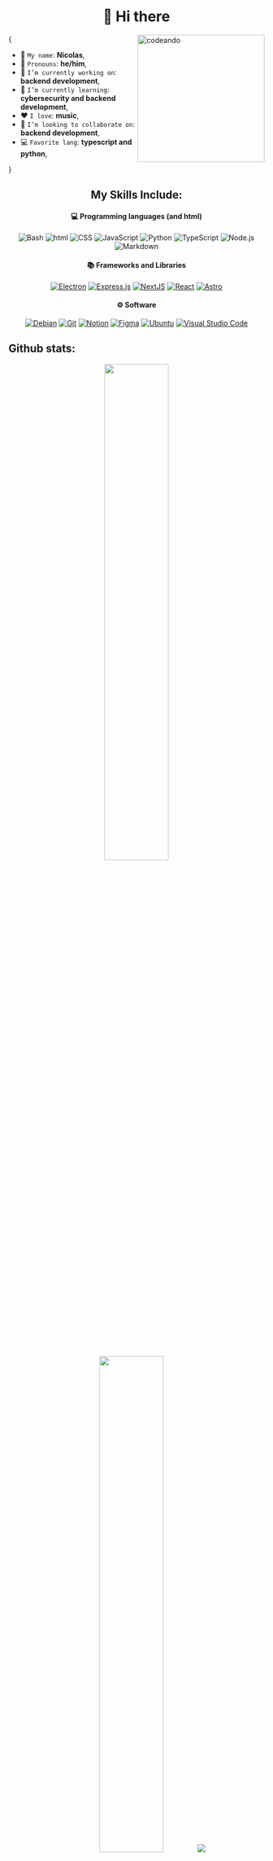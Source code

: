 <h1 align="center"><b>👋 Hi there</b></h1>
<image src= "https://raw.githubusercontent.com/Niccolay/Niccolay/refs/heads/main/images/cod.jpg" alt="codeando" width=250px align="right">
{  

- 👋 `My name`: **Nicolas**,
- 👦 `Pronouns`: **he/him**, 
- 🔭 `I’m currently working on`: **backend development**,
- 🌱 `I’m currently learning`: **cybersecurity and backend development**,
- ❤️ `I love`: **music**,
- 🤝 `I’m looking to collaborate on`: **backend development**,
- 💻 `Favorite lang`: **typescript and python**,

}

<h2 align="center">My Skills Include:</h2>

<h4 align="center">💻 Programming languages (and html)</h4>
<p align="center"> 
<img alt="Bash" src="https://img.shields.io/badge/Shell_Script-121011?style=for-the-badge&logo=gnu-bash&logoColor=white">
<img alt="html" src="https://img.shields.io/badge/HTML5-E34F26?style=for-the-badge&logo=html5&logoColor=white">
<img alt="CSS" src="https://img.shields.io/badge/CSS3-1572B6?style=for-the-badge&logo=css3&logoColor=white">
<img alt="JavaScript" src="https://img.shields.io/badge/JavaScript-F7DF1E?style=for-the-badge&logo=javascript&logoColor=black">
<img alt="Python" src="https://img.shields.io/badge/python-3670A0?style=for-the-badge&logo=python&logoColor=ffdd54">
<img alt="TypeScript" src= "https://img.shields.io/badge/typescript-%23007ACC.svg?style=for-the-badge&logo=typescript&logoColor=white">
<img alt="Node.js" src="https://img.shields.io/badge/Node%20js-339933?style=for-the-badge&logo=nodedotjs&logoColor=white">
<img alt="Markdown" src="https://img.shields.io/badge/Markdown-000000?style=for-the-badge&logo=markdown&logoColor=white">
</p>

<h4 align="center">📚 Frameworks and Libraries</h4>
<p align="center">
    <a href="#"><img alt="Electron" src="https://img.shields.io/badge/Electron-2B2E3A?style=for-the-badge&logo=electron&logoColor=9FEAF9"></a>
    <a href="#"><img alt="Express.js" src="https://img.shields.io/badge/Express%20js-000000?style=for-the-badge&logo=express&logoColor=white"></a>
    <a href="#"><img alt="NextJS" src="https://img.shields.io/badge/next%20js-000000?style=for-the-badge&logo=nextdotjs&logoColor=white"></a>
    <a href="#"><img alt="React" src="https://img.shields.io/badge/React-20232A?style=for-the-badge&logo=react&logoColor=61DAFB"></a>
    <a href="#"><img alt="Astro" src="https://img.shields.io/badge/Astro-0C1222?style=for-the-badge&logo=astro&logoColor=FDFDFE"></a>
</p>

<h4 align="center">⚙ Software</h4>
<p align="center">
    <a href="#"><img alt="Debian" src="https://img.shields.io/badge/Debian-A81D33?style=for-the-badge&logo=debian&logoColor=white"></a>
    <a href="#"><img alt="Git" src="https://img.shields.io/badge/GIT-E44C30?style=for-the-badge&logo=git&logoColor=white"></a>
    <a href="#"><img alt="Notion" src="https://img.shields.io/badge/Notion-000000?style=for-the-badge&logo=notion&logoColor=white"></a>
    <a href="#"><img alt="Figma" src="https://img.shields.io/badge/Figma-F24E1E?style=for-the-badge&logo=figma&logoColor=white"></a>
    <a href="#"><img alt="Ubuntu" src="https://img.shields.io/badge/Ubuntu-E95420?style=for-the-badge&logo=ubuntu&logoColor=white"></a>
    <a href="#"><img alt="Visual Studio Code" src="https://img.shields.io/badge/Visual_Studio_Code-0078D4?style=for-the-badge&logo=visual%20studio%20code&logoColor=white"></a>
</p>


<h2>Github stats:</h2> 
<p align="center">
    <img height="50%" width="auto" src="https://github-readme-stats.vercel.app/api?username=niccolay&show_icons=true&count_private=true&theme=dracula&hide_border=true&hide=issues,contribs&bg_color=00000000">
    <img height="50%" width="auto" src="https://github-readme-stats.vercel.app/api/top-langs/?username=niccolay&layout=compact&hide_border=true&theme=draculat&bg_color=00000000&langs_count=6&hide=jupyter%20notebook,tex,css,php&exclude_repo=Pacman-AI">
    <img src="https://github-readme-streak-stats.herokuapp.com/?user=niccolay&theme=dracula&hide_border=true&background=FFFFFF00">
</p>